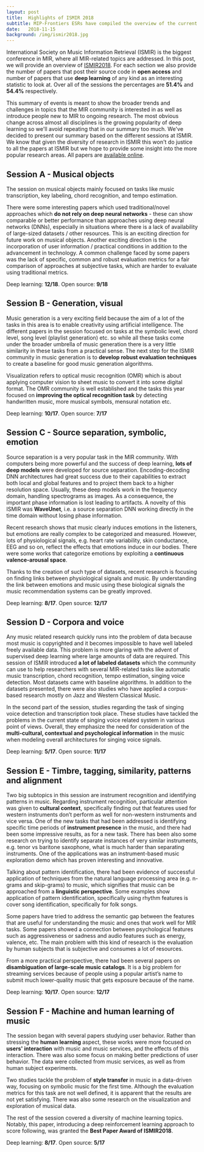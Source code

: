 ```yaml
---
layout: post
title:  Highlights of ISMIR 2018
subtitle: MIP-Frontiers ESRs have compiled the overview of the current trends and analysed how popular is deep learning and open science in MIR research
date:   2018-11-15
background: /img/ismir2018.jpg
---
```


International Society on Music Information Retrieval (ISMIR) is the biggest conference in MIR, where all MIR-related topics are addressed. In this post, we will provide an overview of [ISMIR2018](http://ismir2018.ircam.fr/). For each section we also provide the number of papers that post their source code in **open access** and number of papers that use **deep learning** of any kind as an interesting statistic to look at. Over all of the sessions the percentages are **51.4%** and **54.4%** respectively.

This summary of events is meant to show the broader trends and challenges in topics that the MIR community is interested in as well as introduce people new to MIR to ongoing research. The most obvious change across almost all disciplines is the growing popularity of deep learning so we'll avoid repeating that in our summary too much. We've decided to present our summary based on the different sessions at ISMIR. We know that given the diversity of research in ISMIR this won't do justice to all the papers at ISMIR but we hope to provide some insight into the more popular research areas. All papers are [available online](http://ismir2018.ircam.fr/pages/events-main-program.html).

## Session A - Musical objects

The session on musical objects mainly focused on tasks like music transcription, key labeling, chord recognition, and tempo estimation.

There were some interesting papers which used traditional/novel approaches which **do not rely on deep neural networks** - these can show comparable or better performance than approaches using deep neural networks (DNNs), especially in situations where there is a lack of availability of large-sized datasets / other resources. This is an exciting direction for future work on musical objects. Another exciting direction is the incorporation of user information / practical conditions in addition to the advancement in technology. A common challenge faced by some papers was the lack of specific, common and robust evaluation metrics for a fair comparison of approaches at subjective tasks, which are harder to evaluate using traditional metrics.

Deep learning: **12/18**. Open source: **9/18**

## Session B - Generation, visual

Music generation is a very exciting field because the aim of a lot of the tasks in this area is to enable creativity using artificial intelligence. The different papers in the session focused on tasks at the symbolic level, chord level, song level (playlist generation) etc. so while all these tasks come under the broader umbrella of music generation there is a very little similarity in these tasks from a practical sense. The next step for the ISMIR community in music generation is to **develop robust evaluation techniques** to create a baseline for good music generation algorithms.

Visualization refers to optical music recognition (OMR) which is about applying computer vision to sheet music to convert it into some digital format. The OMR community is well established and the tasks this year focused on **improving the optical recognition task** by detecting handwritten music, more musical symbols, mensural notation etc.

Deep learning: **10/17**. Open source: **7/17**

## Session C - Source separation, symbolic, emotion

Source separation is a very popular task in the MIR community. With computers being more powerful and the success of deep learning, **lots of deep models** were developed for source separation. Encoding-decoding DNN architectures had great success due to their capabilities to extract both local and global features and to project them back to a higher resolution space. Usually, these deep models work in the frequency domain, handling spectrograms as images. As a consequence, the important phase information is lost leading to artifacts. A novelty of this ISMIR was **WaveUnet**, i.e. a source separation DNN working directly in the time domain without losing phase information.

Recent research shows that music clearly induces emotions in the listeners, but emotions are really complex to be categorized and measured. However, lots of physiological signals, e.g. heart rate variability, skin conductance, EEG and so on, reflect the effects that emotions induce in our bodies. There were some works that categorize emotions by exploiting a **continuous valence-arousal space**.

Thanks to the creation of such type of datasets, recent research is focusing on finding links between physiological signals and music. By understanding the link between emotions and music using these biological signals the music recommendation systems can be greatly improved.

Deep learning: **8/17**. Open source: **12/17**

## Session D - Corpora and voice

Any music related research quickly runs into the problem of data because most music is copyrighted and it becomes impossible to have well labeled freely available data. This problem is more glaring with the advent of supervised deep learning where large amounts of data are required. This session of ISMIR introduced **a lot of labeled datasets** which the community can use to help researchers with several MIR-related tasks like automatic music transcription, chord recognition, tempo estimation, singing voice detection. Most datasets came with baseline algorithms. In addition to the datasets presented, there were also studies who have applied a corpus-based research mostly on Jazz and Western Classical Music.

In the second part of the session, studies regarding the task of singing voice detection and transcription took place. These studies have tackled the problems in the current state of singing voice related system in various point of views. Overall, they emphasize the need for consideration of the **multi-cultural, contextual and psychological information** in the music when modeling overall architectures for singing voice signals.

Deep learning: **5/17**. Open source: **11/17**

## Session E - Timbre, tagging, similarity, patterns and alignment

Two big subtopics in this session are instrument recognition and identifying patterns in music. Regarding instrument recognition, particular attention was given to **cultural context**, specifically finding out that features used for western instruments don’t perform as well for non-western instruments and vice versa. One of the new tasks that had been addressed is identifying specific time periods of **instrument presence** in the music, and there had been some impressive results, as for a new task. There has been also some research on trying to identify separate instances of very similar instruments, e.g. tenor vs baritone saxophone, what is much harder than separating instruments. One of the applications was an instrument-based music exploration demo which has proven interesting and innovative.

Talking about pattern identification, there had been evidence of successful application of techniques from the natural language processing area (e.g. n-grams and skip-grams) to music, which signifies that music can be approached from a **linguistic perspective**. Some examples show application of pattern identification, specifically using rhythm features is cover song identification, specifically for folk songs.

Some papers have tried to address the semantic gap between the features that are useful for understanding the music and ones that work well for MIR tasks. Some papers showed a connection between psychological features such as aggressiveness or sadness and audio features such as energy, valence, etc. The main problem with this kind of research is the evaluation by human subjects that is subjective and consumes a lot of resources.

From a more practical perspective, there had been several papers on **disambiguation of large-scale music catalogs**. It is a big problem for streaming services because of people using a popular artist’s name to submit much lower-quality music that gets exposure because of the name.

Deep learning: **10/17**. Open source: **12/17**

## Session F - Machine and human learning of music

The session began with several papers studying user behavior. Rather than stressing the **human learning** aspect, these works were more focused on **users' interaction** with music and music services, and the effects of this interaction. There was also some focus on making better predictions of user behavior. The data were collected from music services, as well as from human subject experiments.

Two studies tackle the problem of **style transfer** in music in a data-driven way, focusing on symbolic music for the first time. Although the evaluation metrics for this task are not well defined, it is apparent that the results are not yet satisfying. There was also some research on the visualization and exploration of musical data.

The rest of the session covered a diversity of machine learning topics. Notably, this paper, introducing a deep reinforcement learning approach to score following, was granted the **Best Paper Award of ISMIR2018**.

Deep learning: **8/17**. Open source: **5/17**
